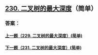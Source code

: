 ## [230. 二叉树的最大深度](https://leetcode-cn.com/problems/merge-two-sorted-lists/)（简单）





### 答案：



#### [上一题（229. 二叉树的最大深度）(简单)](https://github.com/sdwwld/leetCode/blob/master/src/main/java/com/wld/java/leetcode/leetCode0229.md)

#### [下一题（231. 二叉树的最大深度）(简单)](https://github.com/sdwwld/leetCode/blob/master/src/main/java/com/wld/java/leetcode/leetCode0231.md)